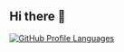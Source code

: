 ## Hi there 👋

[![GitHub Profile Languages](https://raw.githubusercontent.com/username/repo/main/path-to-image.png)](https://ionicabizau.github.io/github-profile-languages/api.html?BogdanSavianu)
